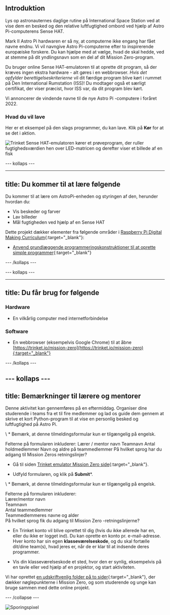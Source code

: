 ## Introduktion

Lys op astronauternes daglige rutine på International Space Station ved at vise dem en besked og den relative luftfugtighed ombord ved hjælp af Astro Pi-computerens Sense HAT.

Mark II Astro Pi hardwaren er så ny, at computerne ikke engang har fået navne endnu. Vi vil navngive Astro Pi-computerne efter to inspirerende europæiske forskere. Du kan hjælpe med at vælge, hvad de skal hedde, ved at stemme på dit yndlingsnavn som en del af dit Mission Zero-program.

Du bruger online Sense HAT-emulatoren til at oprette dit program, så der kræves ingen ekstra hardware - alt gøres i en webbrowser. *Hvis det opfylder berettigelseskriterierne* vil dit færdige program blive kørt i rummet på Den International Rumstation (ISS)! Du modtager også et særligt certifikat, der viser præcist, hvor ISS var, da dit program blev kørt.

Vi annoncerer de vindende navne til de nye Astro Pi -computere i foråret 2022.


### Hvad du vil lave

Her er et eksempel på den slags programmer, du kan lave. Klik på **Kør** for at se det i aktion.

![Trinket Sense HAT-emulatoren kører et prøveprogram, der ruller fugtighedsværdien hen over LED-matricen og derefter viser et billede af en fisk](billeder/M0_4.gif)


--- kollaps ---



---
title: Du kommer til at lære følgende
---

Du kommer til at lære om AstroPi-enheden og styringen af den, herunder hvordan du:
+ Vis beskeder og farver
+ Lav billeder
+ Mål fugtigheden ved hjælp af en Sense HAT

Dette projekt dækker elementer fra følgende områder i [Raspberry Pi Digital Making Curriculum](http://rpf.io/curriculum){:target="_blank"}:

+ [Anvend grundlæggende programmeringskonstruktioner til at oprette simple programmer](https://curriculum.raspberrypi.org/programming/creator/){:target="_blank"}

--- /kollaps ---

--- kollaps ---

---
title: Du får brug for følgende
---

### Hardware

+ En vilkårlig computer med internetforbindelse

### Software

+ En webbrowser (eksempelvis Google Chrome) til at åbne [https://trinket.io/mission-zero](https://trinket.io/mission-zero){:target="_blank"}

--- /kollaps ---

--- kollaps ---
---
title: Bemærkninger til lærere og mentorer
---


Denne aktivitet kan gennemføres på en eftermiddag. Organiser dine studerende i teams fra et til fire medlemmer og lad os guide dem gennem at skrive et kort Python-program til at vise en personlig besked og luftfugtighed på Astro Pi.

\ * Bemærk, at denne tilmeldingsformular kun er tilgængelig på engelsk.

Felterne på formularen inkluderer: Lærer / mentor navn Teamnavn Antal holdmedlemmer Navn og aldre på teammedlemmer På hvilket sprog har du adgang til Mission Zeros retningslinjer?

+ Gå til siden [Trinket emulator Mission Zero side](https://trinket.io/mission-zero){:target="_blank"}.

+ Udfyld formularen, og klik på **Submit**\*.

\ * Bemærk, at denne tilmeldingsformular kun er tilgængelig på engelsk.

Felterne på formularen inkluderer:  
Lærer/mentor navn   
Teamnavn  
Antal teammedlemmer  
Teammedlemmeres navne og alder  
På hvilket sprog fik du adgang til Mission Zero -retningslinjerne?

+ En Trinket konto vil blive oprettet til dig (hvis du ikke allerede har en, eller du ikke er logget ind). Du kan oprette en konto pr. e-mail-adresse. Hver konto har sin egen **klasseværelseskode**, og du skal fortælle dit/dine team(s), hvad jeres er, når de er klar til at indsende deres programmer.

+ Vis din klasseværelseskode et sted, hvor den er synlig, eksempelvis på en tavle eller ved hjælp af en projektor, og start aktiviteten.

 Vi har oprettet [en udskriftvenlig folder på to sider](https://astro-pi.org/astro_pi_mission_zero_project_print_out_v10_print/){:target="_blank"}, der dækker nøglepunkterne i Mission Zero, og som studerende og unge kan bruge sammen med dette online projekt.

--- /collapse ---

![Sporingspixel](https://code.org/api/hour/begin_raspberrypi_astropi.png)
